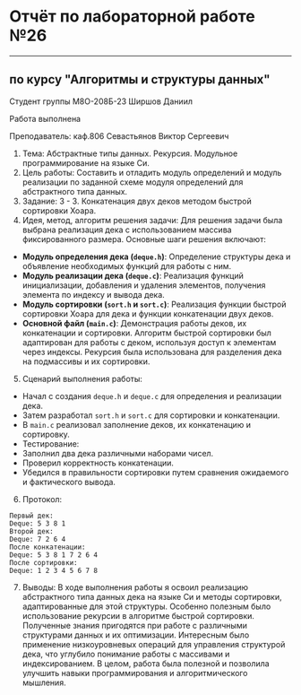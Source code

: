 # Отчёт по лабораторной работе №26

---

## по курсу "Алгоритмы и структуры данных"


Студент группы М8О-208Б-23 Ширшов Даниил

Работа выполнена

Преподаватель: каф.806 Севастьянов Виктор Сергеевич
1. Тема: Абстрактные типы данных. Рекурсия. Модульное программирование на языке Си.
2. Цель работы: Cоставить и отладить модуль определений и модуль реализации по заданной схеме модуля определений для абстрактного типа данных.
3. Задание: 3 - 3. Конкатенация двух деков методом быстрой сортировки Хоара.
4. Идея, метод, алгоритм решения задачи:
Для решения задачи была выбрана реализация дека с использованием массива фиксированного размера. Основные шаги решения включают:
- **Модуль определения дека (`deque.h`)**: Определение структуры дека и объявление необходимых функций для работы с ним.
- **Модуль реализации дека (`deque.c`)**: Реализация функций инициализации, добавления и удаления элементов, получения элемента по индексу и вывода дека.
- **Модуль сортировки (`sort.h` и `sort.c`)**: Реализация функции быстрой сортировки Хоара для дека и функции конкатенации двух деков.
- **Основной файл (`main.c`)**: Демонстрация работы деков, их конкатенации и сортировки.
Алгоритм быстрой сортировки был адаптирован для работы с деком, используя доступ к элементам через индексы. Рекурсия была использована для разделения дека на подмассивы и их сортировки.
5. Сценарий выполнения работы:
- Начал с создания `deque.h` и `deque.c` для определения и реализации дека.
- Затем разработал `sort.h` и `sort.c` для сортировки и конкатенации.
- В `main.c` реализовал заполнение деков, их конкатенацию и сортировку.
- Тестирование:
 - Заполнил два дека различными наборами чисел.
 - Проверил корректность конкатенации.
 - Убедился в правильности сортировки путем сравнения ожидаемого и фактического вывода.
6. Протокол:
```
Первый дек:
Deque: 5 3 8 1 
Второй дек:
Deque: 7 2 6 4 
После конкатенации:
Deque: 5 3 8 1 7 2 6 4 
После сортировки:
Deque: 1 2 3 4 5 6 7 8 
```
7. Выводы: В ходе выполнения работы я освоил реализацию абстрактного типа данных дека на языке Си и методы сортировки, адаптированные для этой структуры. Особенно полезным было использование рекурсии в алгоритме быстрой сортировки. Полученные знания пригодятся при работе с различными структурами данных и их оптимизации. Интересным было применение низкоуровневых операций для управления структурой дека, что углубило понимание работы с массивами и индексированием. В целом, работа была полезной и позволила улучшить навыки программирования и алгоритмического мышления.
